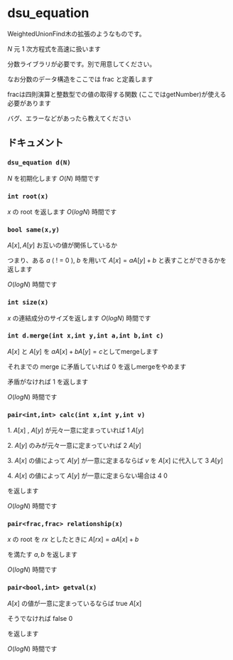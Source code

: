 # dsu_equation

WeightedUnionFind木の拡張のようなものです。

$N$ 元 $1$ 次方程式を高速に扱います

分数ライブラリが必要です。別で用意してください。

なお分数のデータ構造をここでは frac と定義します

fracは四則演算と整数型での値の取得する関数 (ここではgetNumber)が使える必要があります

バグ、エラーなどがあったら教えてください

## ドキュメント

### `dsu_equation d(N)`

$N$ を初期化します $O(N)$ 時間です

### `int root(x)`

$x$ の root を返します $O(logN)$ 時間です


### `bool same(x,y)`

$A[x],A[y]$ お互いの値が関係しているか

つまり、ある $a$ ( ! = $0$ ), $b$ を用いて $A[x]=a A[y] +b$ と表すことができるかを返します

$O(logN)$ 時間です


### `int size(x)`

$x$ の連結成分のサイズを返します $O(logN)$ 時間です

### `int d.merge(int x,int y,int a,int b,int c)`

$A[x]$ と $A[y]$ を $a A[x] + b A[y] =c$としてmergeします

それまでの merge に矛盾していれば $0$ を返しmergeをやめます

矛盾がなければ $1$ を返します

$O(log N)$ 時間です

### `pair<int,int> calc(int x,int y,int v)`

$1.$ $A[x]$ , $A[y]$ が元々一意に定まっていれば $1$ $A[y]$

$2.$ $A[y]$ のみが元々一意に定まっていれば $2$ $A[y]$

$3.$ $A[x]$ の値によって $A[y]$ が一意に定まるならば $v$ を $A[x]$ に代入して $3$ $A[y]$

$4.$ $A[x]$ の値によって $A[y]$ が一意に定まらない場合は $4$ $0$

を返します

$O(logN)$ 時間です

### `pair<frac,frac> relationship(x)`

$x$ の root を $rx$ としたときに $A[rx]=a A[x]+b$

を満たす $a,b$ を返します 

$O(logN)$ 時間です


### `pair<bool,int> getval(x)`

$A[x]$ の値が一意に定まっているならば true $A[x]$

そうでなければ false $0$

を返します

$O(logN)$ 時間です
